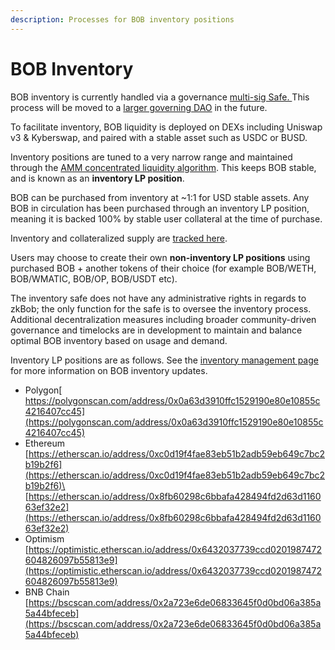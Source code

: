 ```yaml
---
description: Processes for BOB inventory positions
---
```


# BOB Inventory

BOB inventory is currently handled via a governance [multi-sig Safe. ](https://gnosis-safe.io/app/matic:0xd4a3D9Ca00fa1fD8833D560F9217458E61c446d8/home)This process will be moved to a [larger governing DAO](bob-dao.md) in the future.

To facilitate inventory, BOB liquidity is deployed on DEXs including Uniswap v3 & Kyberswap, and paired with a stable asset such as USDC or BUSD. &#x20;

Inventory positions are tuned to a very narrow range and maintained through the [AMM concentrated liquidity algorithm](https://docs.uniswap.org/concepts/protocol/concentrated-liquidity). This keeps BOB stable, and is known as an **inventory LP position**.

BOB can be purchased from inventory at \~1:1 for USD stable assets. Any BOB in circulation has been purchased through an inventory LP position, meaning it is backed 100% by stable user collateral at the time of purchase.

Inventory and collateralized supply are [tracked here](https://dune.com/maxaleks/bob-stable-token).

Users may choose to create their own **non-inventory LP positions** using purchased BOB + another tokens of their choice (for example BOB/WETH, BOB/WMATIC, BOB/OP, BOB/USDT etc).&#x20;

The inventory safe does not have any administrative rights in regards to zkBob; the only function for the safe is to oversee the inventory process. Additional decentralization measures including broader community-driven governance and timelocks are in development to maintain and balance optimal BOB inventory based on usage and demand.

Inventory LP positions are as follows. See the [inventory management page ](inventory-management.md)for more information on BOB inventory updates.&#x20;

* Polygon[\
  https://polygonscan.com/address/0x0a63d3910ffc1529190e80e10855c4216407cc45](https://polygonscan.com/address/0x0a63d3910ffc1529190e80e10855c4216407cc45)
* Ethereum\
  [https://etherscan.io/address/0xc0d19f4fae83eb51b2adb59eb649c7bc2b19b2f6](https://etherscan.io/address/0xc0d19f4fae83eb51b2adb59eb649c7bc2b19b2f6)\
  [https://etherscan.io/address/0x8fb60298c6bbafa428494fd2d63d116063ef32e2](https://etherscan.io/address/0x8fb60298c6bbafa428494fd2d63d116063ef32e2)
* Optimism\
  [https://optimistic.etherscan.io/address/0x6432037739ccd0201987472604826097b55813e9](https://optimistic.etherscan.io/address/0x6432037739ccd0201987472604826097b55813e9)
* BNB Chain\
  [https://bscscan.com/address/0x2a723e6de06833645f0d0bd06a385a5a44bfeceb](https://bscscan.com/address/0x2a723e6de06833645f0d0bd06a385a5a44bfeceb)

###

